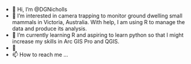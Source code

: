 - 👋 Hi, I’m @DGNicholls
- 👀 I’m interested in camera trapping to monitor ground dwelling small mammals in Victoria, Australia. With help, I am using R to manage the data and produce its analysis.
- 🌱 I’m currently learning R and aspiring to learn python so that I might increase my skills in Arc GIS Pro and QGIS.
- 💞️ 
- 📫 How to reach me ...

<!---
DGNicholls/DGNicholls is a ✨ special ✨ repository because its `README.md` (this file) appears on your GitHub profile.
You can click the Preview link to take a look at your changes.
--->

